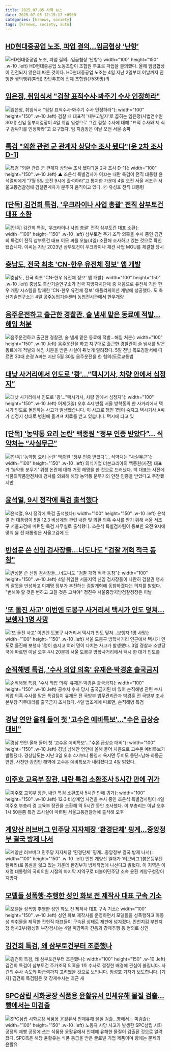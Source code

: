 ```yaml
---
title: 2025.07.05 사회 뉴스
date: 2025-07-05 12:15:17 +0900
categories: [krnews, society]
tags: [krnews, society, auto]
---
```

## [HD현대중공업 노조, 파업 결의…임금협상 ‘난항’](https://n.news.naver.com/mnews/article/366/0001090099)

![HD현대중공업 노조, 파업 결의…임금협상 ‘난항’](https://mimgnews.pstatic.net/image/origin/366/2025/07/04/1090099.jpg?type=nf220_150){: width="100" height="150" .w-10 .left}
HD현대중공업 노동조합이 조합원 투표로 파업을 결의했다. 올해 임금협상이 진전되지 않은데 따른 것이다. HD현대중공업 노조는 4일 지난 2일부터 이날까지 진행한 쟁의행위(파업) 찬반투표에 전체 조합원(7539명)의

## [임은정, 취임식서 "검찰 표적수사·봐주기 수사 인정하라"](https://n.news.naver.com/mnews/article/015/0005153588)

![임은정, 취임식서 "검찰 표적수사·봐주기 수사 인정하라"](https://mimgnews.pstatic.net/image/origin/015/2025/07/04/5153588.jpg?type=nf220_150){: width="100" height="150" .w-10 .left}
검찰 내 대표적 '내부고발자'로 꼽히는 임은정(사법연수원 30기) 신임 동부지검장이 4일 취임 일성으로 그간 검찰 수사에 대해 "표적 수사와 제 식구 감싸기를 인정하라"고 요구했다. 임 지검장은 이날 오전 서울 송파

## [특검 "외환 관련 군 관계자 상당수 조사 됐다"[윤 2차 조사 D-1]](https://n.news.naver.com/mnews/article/047/0002479798)

![특검 "외환 관련 군 관계자 상당수 조사 됐다"[윤 2차 조사 D-1]](https://mimgnews.pstatic.net/image/origin/047/2025/07/04/2479798.jpg?type=nf220_150){: width="100" height="150" .w-10 .left}
▲ 조은석 특별검사가 이끄는 내란 특검이 전직 대통령 윤석열씨에게 "7월 5일 오전 9시에 출석하라"고 통지한 가운데 4일 오전 서울 서초구 서울고등검찰청에 검찰관계자가 분주히 움직이고 있다. ⓒ 유성호 전직 대통령

## [[단독] 김건희 특검, '우크라이나 사업 총괄' 전직 삼부토건 대표 소환](https://n.news.naver.com/mnews/article/437/0000447277)

![[단독] 김건희 특검, '우크라이나 사업 총괄' 전직 삼부토건 대표 소환](https://mimgnews.pstatic.net/image/origin/437/2025/07/04/447277.jpg?type=nf220_150){: width="100" height="150" .w-10 .left}
삼부토건 주가 조작 의혹을 수사 중인 김건희 특검이 전직 삼부토건 대표 이모 씨를 오늘(4일) 소환해 조사하고 있는 것으로 확인됐습니다. 이씨는 지난 2023년 삼부토건이 우크라이나 재건 사업 MOU를 체결할 당시

## [충남도, 전국 최초 'CN-한우 유전체 정보' 앱 개발](https://n.news.naver.com/mnews/article/277/0005617943)

![충남도, 전국 최초 'CN-한우 유전체 정보' 앱 개발](https://mimgnews.pstatic.net/image/origin/277/2025/07/04/5617943.jpg?type=nf220_150){: width="100" height="150" .w-10 .left}
충남도 축산기술연구소가 전국 지방자치단체 중 처음으로 유전체 기반 한우 개량 시스템을 탑재한 'CN-한우 유전체 정보' 애플리케이션 개발에 성공했다. 도 축산기술연구소는 4일 공주농업기술센터 농업전시관에서 한우개량

## [음주운전하고 출근한 경찰관, 술 냄새 맡은 동료에 적발…해임 처분](https://n.news.naver.com/mnews/article/009/0005519998)

![음주운전하고 출근한 경찰관, 술 냄새 맡은 동료에 적발…해임 처분](https://mimgnews.pstatic.net/image/origin/009/2025/07/05/5519998.jpg?type=nf220_150){: width="100" height="150" .w-10 .left}
음주운전을 하고 지구대로 출근한 경찰관이 술 냄새를 맡은 동료에게 적발돼 해임 처분을 받은 사실이 뒤늦게 알려졌다. 5일 전남 목포경찰서에 따르면 30대 순경 A씨는 지난 5월 30일 음주운전을 한 혐의(도로교통법

## [대낮 사거리에서 인도로 '쾅'…”택시기사, 차량 안에서 심정지”](https://n.news.naver.com/mnews/article/437/0000447248)

![대낮 사거리에서 인도로 '쾅'…”택시기사, 차량 안에서 심정지”](https://mimgnews.pstatic.net/image/origin/437/2025/07/04/447248.jpg?type=nf220_150){: width="100" height="150" .w-10 .left}
어제(3일) 오후 4시 반쯤 서울 방학동의 한 사거리에서 택시가 인도로 돌진하는 사고가 발생했습니다. 이 사고로 행인 1명이 숨지고 택시기사 A씨가 심정지 상태로 병원에 옮겨져 치료를 받고 있습니다. 택시에 타고 있

## [[단독] ‘농약통 요리 논란’ 백종원 “정부 인증 받았다”… 식약처는 “사실무근”](https://n.news.naver.com/mnews/article/021/0002720459)

![[단독] ‘농약통 요리 논란’ 백종원 “정부 인증 받았다”… 식약처는 “사실무근”](https://mimgnews.pstatic.net/image/origin/021/2025/07/04/2720459.jpg?type=nf220_150){: width="100" height="150" .w-10 .left}
외식기업 더본코리아의 백종원(사진) 대표가 ‘농약통 분무기’ 위생 논란에 대해 거짓 해명을 한 것으로 드러났다. 백 대표는 사전에 식품의약품안전처에 검사를 의뢰해 해당 농약통 분무기의 안전 인증을 받았다고 주장했지만

## [윤석열, 9시 정각에 특검 출석했다](https://n.news.naver.com/mnews/article/002/0002395884)

![윤석열, 9시 정각에 특검 출석했다](https://mimgnews.pstatic.net/image/origin/002/2025/07/05/2395884.jpg?type=nf220_150){: width="100" height="150" .w-10 .left}
윤석열 전 대통령이 5일 12.3 비상계엄 관련 내란 및 외환 의혹 수사를 받기 위해 서울 서초구 서울고검에 마련된 특검 사무실로 출석했다. 조은석 특별검사팀이 통보한 오전 9시에 맞춰 윤 전 대통령은 서울고검에 도

## [반성문 쓴 신임 검사장들…너도나도 "검찰 개혁 적극 동참"](https://n.news.naver.com/mnews/article/015/0005153570)

![반성문 쓴 신임 검사장들…너도나도 "검찰 개혁 적극 동참"](https://mimgnews.pstatic.net/image/origin/015/2025/07/04/5153570.jpg?type=nf220_150){: width="100" height="150" .w-10 .left}
4일 취임한 서울지역 신임 검사장들이 나란히 검찰권 행사의 잘못을 반성하고 이재명 정부가 추진하는 검찰개혁에 동참하겠다는 의지를 밝혔다. "변해야 할 것은 변하고 고칠 것은 고쳐야" 정진우 서울중앙지방검찰청장은 이날

## ['또 돌진 사고' 이번엔 도봉구 사거리서 택시가 인도 덮쳐…보행자 1명 사망](https://n.news.naver.com/mnews/article/014/0005372362)

!['또 돌진 사고' 이번엔 도봉구 사거리서 택시가 인도 덮쳐…보행자 1명 사망](https://mimgnews.pstatic.net/image/origin/014/2025/07/04/5372362.jpg?type=nf220_150){: width="100" height="150" .w-10 .left}
서울 도봉구 방학사거리 인근에서 택시가 인도로 돌진해 보행자 1명이 숨지고 여러 명이 다치는 사고가 발생했다. 3일 경찰과 소방당국에 따르면 이날 오후 4시 20분께 서울 도봉구 방학사거리에서 택시 한 대가 인도를

## [순직해병 특검, '수사 외압 의혹' 유재은∙박경훈 출국금지](https://n.news.naver.com/mnews/article/586/0000106640)

![순직해병 특검, '수사 외압 의혹' 유재은∙박경훈 출국금지](https://mimgnews.pstatic.net/image/origin/586/2025/07/04/106640.jpg?type=nf220_150){: width="100" height="150" .w-10 .left}
공수처 수사 당시 출국금지된 바 있어 순직해병 관련 수사 외압 의혹 수사를 맡은 특검팀이 유재은 전 국방부 법무관리관과 박경훈 전 국방부 조사본부장 직무대리를 출국금지 조치했다. 4일 법조계에 따르면, 순직해병 특검

## [경남 연안 올해 들어 첫 '고수온 예비특보'…"수온 급상승 대비"](https://n.news.naver.com/mnews/article/079/0004041617)

![경남 연안 올해 들어 첫 '고수온 예비특보'…"수온 급상승 대비"](https://mimgnews.pstatic.net/image/origin/079/2025/07/04/4041617.jpg?type=nf220_150){: width="100" height="150" .w-10 .left}
경남 남해안 연안에 올해 들어 처음으로 고수온 예비특보가 발령됐다. 경상남도는 지난 3일 오후 4시부터 통영시 욕지면 두미도 동단~남해·하동군 연안, 사천만·강진만 해역에 고수온 예비특보가 내려졌다고 4일 밝혔다.

## [이주호 교육부 장관, 내란 특검 소환조사 5시간 만에 귀가](https://n.news.naver.com/mnews/article/011/0004505330)

![이주호 교육부 장관, 내란 특검 소환조사 5시간 만에 귀가](https://mimgnews.pstatic.net/image/origin/011/2025/07/04/4505330.jpg?type=nf220_150){: width="100" height="150" .w-10 .left}
12·3 비상계엄 사건을 수사 중인 조은석 특별검사팀이 4일 이주호 부총리 겸 교육부 장관을 소환해 약 5시간 동안 조사했다. 이 부총리는 이날 오후 1시 50분쯤 특검 조사실이 마련된 서울고등검찰청에 출석해 오후

## [계양산 러브버그 민주당 지자체장 ‘환경단체’ 핑계...중앙정부 결국 방제 나서](https://n.news.naver.com/mnews/article/009/0005519530)

![계양산 러브버그 민주당 지자체장 ‘환경단체’ 핑계...중앙정부 결국 방제 나서](https://mimgnews.pstatic.net/image/origin/009/2025/07/04/5519530.jpg?type=nf220_150){: width="100" height="150" .w-10 .left}
인천 계양산 일대가 ‘러브버그’(붉은등우단털파리)로 몸살을 앓고 있는 가운데 환경부가 방제작업에 나선다고 밝혔다. 이 지역은 이재명 대통령의 국회의원 시절의 마지막 지역구로 더불어민주당 소속 윤환 계양구청장이 지방자

## [모델들 성폭행‧추행한 성인 화보 전 제작사 대표 구속 기소](https://n.news.naver.com/mnews/article/025/0003453032)

![모델들 성폭행‧추행한 성인 화보 전 제작사 대표 구속 기소](https://mimgnews.pstatic.net/image/origin/025/2025/07/05/3453032.jpg?type=nf220_150){: width="100" height="150" .w-10 .left}
성인 화보 제작사를 운영하면서 모델들을 성폭행하고 아동 성 착취물을 제작한 전현직 대표들이 구속된 상태로 재판에 넘겨졌다. 인천지검 부천지청 형사2부(황성민 부장검사)는 4일 피감독자 간음과 강제추행 등 혐의로 성인

## [김건희 특검, 왜 삼부토건부터 조준했나](https://n.news.naver.com/mnews/article/052/0002214656)

![김건희 특검, 왜 삼부토건부터 조준했나](https://mimgnews.pstatic.net/image/origin/052/2025/07/04/2214656.jpg?type=nf220_150){: width="100" height="150" .w-10 .left}
김건희 특검이 삼부토건 주가조작 의혹을 1호 수사로 결정한 배경에 관심이 쏠립니다. 사건의 수사 속도와 파급력까지 고려했을 것으로 보입니다. 임성호 기자가 보도합니다. [기자] 김건희 특검팀은 첫 강제수사는 최근 새

## [SPC삼립 시화공장 식품용 윤활유서 인체유해 물질 검출…빵에서는 미검출](https://n.news.naver.com/mnews/article/018/0006057136)

![SPC삼립 시화공장 식품용 윤활유서 인체유해 물질 검출…빵에서는 미검출](https://mimgnews.pstatic.net/image/origin/018/2025/07/04/6057136.jpg?type=nf220_150){: width="100" height="150" .w-10 .left}
노동자 사망 사고가 발생한 SPC삼립 시화공장의 제빵 공정에 쓰는 식품용 윤활유에서 인체에 유해한 물질이 검출된 것으로 알려졌다. SPC측은 해당 윤활유는 식품 등급을 받은 글로벌 기업 제품이며 빵에는 문제의 윤활유

